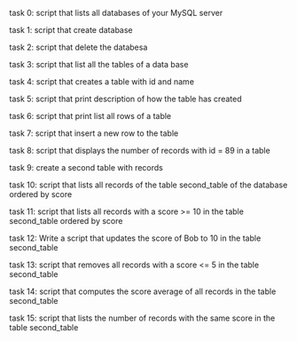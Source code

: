 task 0: script that lists all databases of your MySQL server

task 1: script that create database

task 2: script that delete the databesa

task 3: script that list all the tables of a data base

task 4: script that creates a table with id and name

task 5: script that print description of how the table has created

task 6: script that print list all rows of a table

task 7: script that insert a new row to the table

task 8: script that displays the number of records with id = 89 in a table

task 9: create a second table with records

task 10: script that lists all records of the table second_table of the database ordered by score

task 11: script that lists all records with a score >= 10 in the table second_table ordered by score

task 12: Write a script that updates the score of Bob to 10 in the table second_table

task 13: script that removes all records with a score <= 5 in the table second_table

task 14: script that computes the score average of all records in the table second_table

task 15: script that lists the number of records with the same score in the table second_table